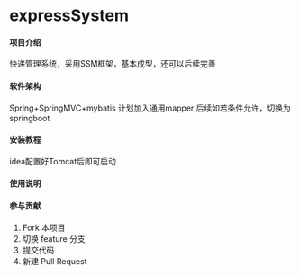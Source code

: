 # expressSystem

#### 项目介绍
快递管理系统，采用SSM框架，基本成型，还可以后续完善

#### 软件架构
Spring+SpringMVC+mybatis
计划加入通用mapper
后续如若条件允许，切换为springboot

#### 安装教程
idea配置好Tomcat后即可启动

#### 使用说明


#### 参与贡献

1. Fork 本项目
2. 切换 feature 分支
3. 提交代码
4. 新建 Pull Request
